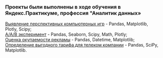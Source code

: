 ### Проекты были выполнены в ходе обучения в Яндекс.Практикуме, профессия "Аналитик данных»


[Выявление перспективных компьютерных игр](https://github.com/KasyanovK/works/tree/main/Games) - Pandas, Matplotlib, Plotly, Scipy;<br>
[A/A/B эксперимент](https://github.com/KasyanovK/works/tree/main/abtest) - Pandas, Seaborn, Scipy, Math, Plotly;<br>
[Оценка окупаемости рекламы](https://github.com/KasyanovK/works/tree/main/roi_ltv_cac) - Pandas, Datetime, Matplotlib;<br>
[Определение выгодного тарифа для телеком компании](https://github.com/KasyanovK/works/tree/main/churn) - Pandas, SciPy, Matplotlib.<br>

